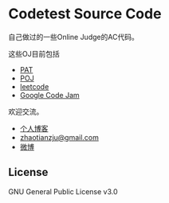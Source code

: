 Codetest Source Code
=========


自己做过的一些Online Judge的AC代码。

这些OJ目前包括

  - [PAT](http://pat.zju.edu.cn/)
  - [POJ](http://poj.org/)
  - [leetcode](http://oj.leetcode.com/)
  - [Google Code Jam](https://code.google.com/codejam/)

欢迎交流。

  - [个人博客](http://flexwang.me/)
  - <zhaotianzju@gmail.com>
  - [微博](http://weibo.com/flexwang2/)

License
----

GNU General Public License v3.0


    

